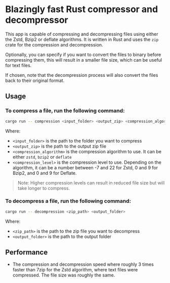 # Blazingly fast Rust compressor and decompressor

This app is capable of compressing and decompressing files using either the Zstd, Bzip2 or deflate algorithms. 
It is written in Rust and uses the `zip` crate for the compression and decompression.

Optionally, you can specify if you want to convert the files to binary before compressing them,
this will result in a smaller file size, which can be useful for text files.

If chosen, note that the decompression process will also convert the files back to their original format.

## Usage

### To compress a file, run the following command:

```bash
cargo run -- compression <input_folder> <output_zip> <compression_algorithm> <compression_level>
```

Where:
- `<input_folder>` is the path to the folder you want to compress
- `<output_zip>` is the path to the output zip file
- `<compression_algorithm>` is the compression algorithm to use.
It can be either `zstd`, `bzip2` or `deflate`
- `<compression_level>` is the compression level to use. Depending on the algorithm,
it can be a number between -7 and 22 for Zstd, 0 and 9 for Bzip2, and 0 and 9 for Deflate.
> Note: Higher compression levels can result in reduced file size but will take longer to compress.

### To decompress a file, run the following command:

```bash
cargo run -- decompression <zip_path> <output_folder>
```

Where:
- `<zip_path>` is the path to the zip file you want to decompress
- `<output_folder>` is the path to the output folder

## Performance

- The compression and decompression speed where roughly 3 times faster than 7zip for the Zstd algorithm,
where text files were compressed. The file size was roughly the same.